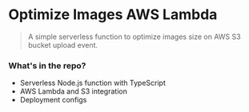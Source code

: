 # Optimize Images AWS Lambda

> A simple serverless function to optimize images size on AWS S3 bucket upload event.

### What's in the repo?

- Serverless Node.js function with TypeScript
- AWS Lambda and S3 integration
- Deployment configs
